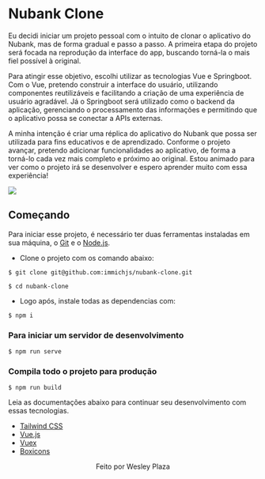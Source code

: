 # Nubank Clone

Eu decidi iniciar um projeto pessoal com o intuito de clonar o aplicativo do Nubank, mas de forma gradual e passo a passo. A primeira etapa do projeto será focada na reprodução da interface do app, buscando torná-la o mais fiel possível à original.

Para atingir esse objetivo, escolhi utilizar as tecnologias Vue e Springboot. Com o Vue, pretendo construir a interface do usuário, utilizando componentes reutilizáveis e facilitando a criação de uma experiência de usuário agradável. Já o Springboot será utilizado como o backend da aplicação, gerenciando o processamento das informações e permitindo que o aplicativo possa se conectar a APIs externas.

A minha intenção é criar uma réplica do aplicativo do Nubank que possa ser utilizada para fins educativos e de aprendizado. Conforme o projeto avançar, pretendo adicionar funcionalidades ao aplicativo, de forma a torná-lo cada vez mais completo e próximo ao original. Estou animado para ver como o projeto irá se desenvolver e espero aprender muito com essa experiência!

<p align="start">
    <img src="https://i.imgur.com/0n3EbFh.png">
</p>

## Começando

Para iniciar esse projeto, é necessário ter duas ferramentas instaladas em sua máquina, o [Git](https://git-scm.com/) e o [Node.js](https://nodejs.org/).

- Clone o projeto com os comando abaixo:
```
$ git clone git@github.com:immichjs/nubank-clone.git

$ cd nubank-clone
```

- Logo após, instale todas as dependencias com:
```
$ npm i
```

### Para iniciar um servidor de desenvolvimento
```
$ npm run serve
```

### Compila todo o projeto para produção
```
$ npm run build
```

Leia as documentações abaixo para continuar seu desenvolvimento com essas tecnologias.

- [Tailwind CSS](https://tailwindcss.com/)
- [Vue.js](https://br.vuejs.org/)
- [Vuex](https://vuex.vuejs.org/ptbr/guide/)
- [Boxicons](https://boxicons.com/usage/)

<p align="center">Feito por Wesley Plaza</p>

